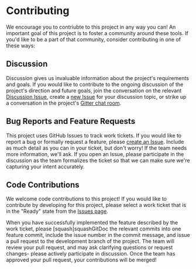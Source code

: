 # Contributing

We encourage you to contriubte to this project in any way you can! An important goal of this project is to foster a community around these tools. If you'd like to be a part of that community, consider contributing in one of these ways:

## Discussion

Discussion gives us invaluable information about the project's requirements and goals. If you would like to contribute to the ongoing discussion of the project's direction and future goals, join the conversation on the relevant [Discussion Issue][discussionIssues], create a [new Issue][newIssue] for your discussion topic, or strike up a conversation in the project's [Gitter chat room][gitter].

## Bug Reports and Feature Requests

This project uses GitHub Issues to track work tickets. If you would like to report a bug or formally request a feature, please [create an Issue][newIssue]. Include as much detail as you can in your ticket, but don't worry! If the team needs more information, we'll ask. If you open an Issue, please participate in the discussion as the team formalizes the ticket so that we can make sure we're capturing your intent accurately.

## Code Contributions

We welcome code contributions to this project! If you would like to contribute by developing for this project, please select a work ticket that is in the "Ready" state from the [Issues page][issues].

When you have successfully implemented the feature described by the work ticket, please [squash]squashGitDoc the relevant commits into one feature commit, include the issue number in the commit message, and issue a pull request to the development branch of the project. The team will review your pull request, and may ask clarifying questions or request changes- please actively participate in discussion. Once the team has approved your pull request, your contributions will be merged!


[issues]: https://github.com/mozillascience/software-citation-tools/issues
[newIssue]: https://github.com/mozillascience/software-citation-tools/issues/new
[discussionIssues]: https://github.com/mozillascience/software-citation-tools/issues?q=is%3Aissue+is%3Aopen+label%3ADiscussion
[gitter]: https://gitter.im/mozillascience/software-citation-tools
[squashGitDoc]: https://git-scm.com/book/en/v2/Git-Tools-Rewriting-History#Squashing-Commits
